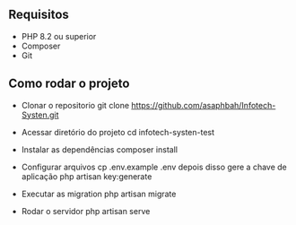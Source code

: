 ## Requisitos

*   PHP 8.2 ou superior
*   Composer
*   Git

## Como rodar o projeto
*   Clonar o repositorio
    git clone https://github.com/asaphbah/Infotech-Systen.git

*   Acessar diretório do projeto
    cd infotech-systen-test

*   Instalar as dependências
    composer install

*   Configurar arquivos
    cp .env.example .env
    depois disso gere a chave de aplicação
    php artisan key:generate

*   Executar as migration
    php artisan migrate

*   Rodar o servidor
    php artisan serve
